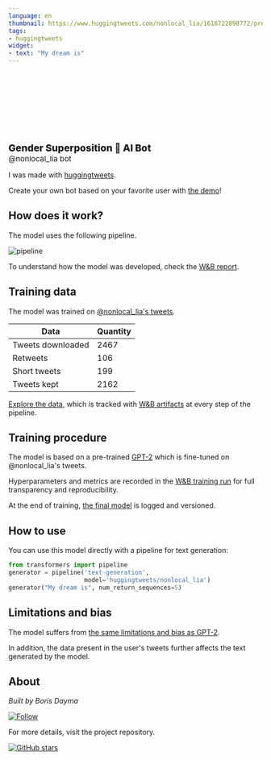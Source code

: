 ```yaml
---
language: en
thumbnail: https://www.huggingtweets.com/nonlocal_lia/1616722898772/predictions.png
tags:
- huggingtweets
widget:
- text: "My dream is"
---
```


<div>
<div style="width: 132px; height:132px; border-radius: 50%; background-size: cover; background-image: url('https://pbs.twimg.com/profile_images/1367531865939279884/qLJTeNBt_400x400.jpg')">
</div>
<div style="margin-top: 8px; font-size: 19px; font-weight: 800">Gender Superposition 🤖 AI Bot </div>
<div style="font-size: 15px">@nonlocal_lia bot</div>
</div>

I was made with [huggingtweets](https://github.com/borisdayma/huggingtweets).

Create your own bot based on your favorite user with [the demo](https://colab.research.google.com/github/borisdayma/huggingtweets/blob/master/huggingtweets-demo.ipynb)!

## How does it work?

The model uses the following pipeline.

![pipeline](https://github.com/borisdayma/huggingtweets/blob/master/img/pipeline.png?raw=true)

To understand how the model was developed, check the [W&B report](https://wandb.ai/wandb/huggingtweets/reports/HuggingTweets-Train-a-Model-to-Generate-Tweets--VmlldzoxMTY5MjI).

## Training data

The model was trained on [@nonlocal_lia's tweets](https://twitter.com/nonlocal_lia).

| Data | Quantity |
| --- | --- |
| Tweets downloaded | 2467 |
| Retweets | 106 |
| Short tweets | 199 |
| Tweets kept | 2162 |

[Explore the data](https://wandb.ai/wandb/huggingtweets/runs/obudfyhj/artifacts), which is tracked with [W&B artifacts](https://docs.wandb.com/artifacts) at every step of the pipeline.

## Training procedure

The model is based on a pre-trained [GPT-2](https://huggingface.co/gpt2) which is fine-tuned on @nonlocal_lia's tweets.

Hyperparameters and metrics are recorded in the [W&B training run](https://wandb.ai/wandb/huggingtweets/runs/3p7fom0f) for full transparency and reproducibility.

At the end of training, [the final model](https://wandb.ai/wandb/huggingtweets/runs/3p7fom0f/artifacts) is logged and versioned.

## How to use

You can use this model directly with a pipeline for text generation:

```python
from transformers import pipeline
generator = pipeline('text-generation',
                     model='huggingtweets/nonlocal_lia')
generator("My dream is", num_return_sequences=5)
```

## Limitations and bias

The model suffers from [the same limitations and bias as GPT-2](https://huggingface.co/gpt2#limitations-and-bias).

In addition, the data present in the user's tweets further affects the text generated by the model.

## About

*Built by Boris Dayma*

[![Follow](https://img.shields.io/twitter/follow/borisdayma?style=social)](https://twitter.com/intent/follow?screen_name=borisdayma)

For more details, visit the project repository.

[![GitHub stars](https://img.shields.io/github/stars/borisdayma/huggingtweets?style=social)](https://github.com/borisdayma/huggingtweets)
